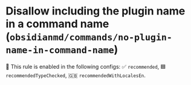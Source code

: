 # Disallow including the plugin name in a command name (`obsidianmd/commands/no-plugin-name-in-command-name`)

💼 This rule is enabled in the following configs: ✅ `recommended`, 🟦 `recommendedTypeChecked`, 🇬🇧 `recommendedWithLocalesEn`.

<!-- end auto-generated rule header -->
